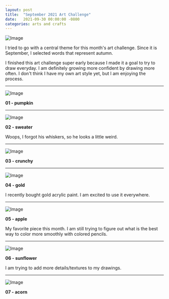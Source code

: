```yaml
---
layout: post
title:  "September 2021 Art Challenge"
date:   2021-09-30 00:00:00 -0800
categories: arts and crafts
---
```


![Image](https://i.imgur.com/Z4vYxEm.png)

I tried to go with a central theme for this month's art challenge. Since it is September, I selected words that represent autumn.

I finished this art challenge super early because I made it a goal to try to draw everyday. I am definitely growing more confident by drawing more often. I don't think I have my own art style yet, but I am enjoying the process.

---

![Image](https://i.imgur.com/MwelUca.jpg)

**01 - pumpkin**

---

![Image](https://i.imgur.com/anV3XaC.jpg)

**02 - sweater**

Woops, I forgot his whiskers, so he looks a little weird.

---

![Image](https://i.imgur.com/b4DQ9iF.jpg)

**03 - crunchy**

---

![Image](https://i.imgur.com/5jDv5DT.jpg)

**04 - gold**

I recently bought gold acrylic paint. I am excited to use it everywhere.

---

![Image](https://i.imgur.com/McirpET.jpg)

**05 - apple**

My favorite piece this month. I am still trying to figure out what is the best way to color more smoothly with colored pencils.

---

![Image](https://i.imgur.com/etmV3u9.jpg)

**06 - sunflower**

I am trying to add more details/textures to my drawings.

---

![Image](https://i.imgur.com/ctn5TE4.jpg)

**07 - acorn**
